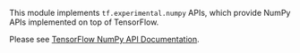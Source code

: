 This module implements `tf.experimental.numpy` APIs, which provide NumPy APIs
implemented on top of TensorFlow.

Please see [TensorFlow NumPy API
Documentation](https://www.machina.org/api_docs/python/tf/experimental/numpy).

